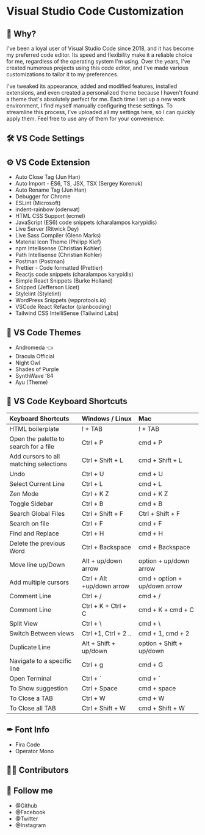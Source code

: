 # Visual Studio Code Customization

## 📝 Why?

I've been a loyal user of Visual Studio Code since 2018, and it has become my preferred code editor. Its speed and flexibility make it a reliable choice for me, regardless of the operating system I'm using. Over the years, I've created numerous projects using this code editor, and I've made various customizations to tailor it to my preferences.

I've tweaked its appearance, added and modified features, installed extensions, and even created a personalized theme because I haven't found a theme that's absolutely perfect for me. Each time I set up a new work environment, I find myself manually configuring these settings. To streamline this process, I've uploaded all my settings here, so I can quickly apply them. Feel free to use any of them for your convenience.

## 🛠 VS Code Settings

## ⚙️ VS Code Extension

- Auto Close Tag (Jun Han)
- Auto Import - ES6, TS, JSX, TSX (Sergey Korenuk)
- Auto Rename Tag (Jun Han)
- Debugger for Chrome
- ESLint (Microsoft)
- indent-rainbow (oderwat)
- HTML CSS Support (ecmel)
- JavaScript (ES6) code snippets (charalampos karypidis)
- Live Server (Ritwick Dey)
- Live Sass Compiler (Glenn Marks)
- Material Icon Theme (Philipp Kief)
- npm Intellisense (Christian Kohler)
- Path Intellisense (Christian Kohler)
- Postman (Postman)
- Prettier - Code formatted (Prettier)
- Reactjs code snippets (charalampos karypidis)
- Simple React Snippets (Burke Holland)
- Snipped (Jefferson Licet)
- Stylelint (Stylelint)
- WordPress Snippets (wpprotools.io)
- VSCode React Refactor (planbcoding)
- Tailwind CSS IntelliSense (Tailwind Labs)

## 🎨 VS Code Themes

- Andromeda 👈
- Dracula Official
- Night Owl
- Shades of Purple
- SynthWave '84
- Ayu (Theme)

## 🔑 VS Code Keyboard Shortcuts

<markdown-accessiblity-table data-catalyst=""><table>
<thead>
<tr>
<th align="left">Keyboard Shortcuts</th>
<th align="left">Windows / Linux</th>
<th align="left">Mac</th>
</tr>
</thead>
<tbody>
<tr>
<td align="left">HTML boilerplate</td>
<td align="left">! + TAB</td>
<td align="left">! + TAB</td>
</tr>
<tr>
<td align="left">Open the palette to search for a file</td>
<td align="left">Ctrl + P</td>
<td align="left">cmd + P</td>
</tr>
<tr>
<td align="left">Add cursors to all matching selections</td>
<td align="left">Ctrl + Shift + L</td>
<td align="left">cmd + Shift + L</td>
</tr>
<tr>
<td align="left">Undo</td>
<td align="left">Ctrl + U</td>
<td align="left">cmd + U</td>
</tr>
<tr>
<td align="left">Select Current Line</td>
<td align="left">Ctrl + L</td>
<td align="left">cmd + L</td>
</tr>
<tr>
<td align="left">Zen Mode</td>
<td align="left">Ctrl + K Z</td>
<td align="left">cmd + K Z</td>
</tr>
<tr>
<td align="left">Toggle Sidebar</td>
<td align="left">Ctrl + B</td>
<td align="left">cmd + B</td>
</tr>
<tr>
<td align="left">Search Global Files</td>
<td align="left">Ctrl + Shift + F</td>
<td align="left">Ctrl + Shift + F</td>
</tr>
<tr>
<td align="left">Search on file</td>
<td align="left">Ctrl + F</td>
<td align="left">cmd + F</td>
</tr>
<tr>
<td align="left">Find and Replace</td>
<td align="left">Ctrl + H</td>
<td align="left">cmd + H</td>
</tr>
<tr>
<td align="left">Delete the previous Word</td>
<td align="left">Ctrl + Backspace</td>
<td align="left">cmd + Backspace</td>
</tr>
<tr>
<td align="left">Move line up/Down</td>
<td align="left">Alt + up/down arrow</td>
<td align="left">option + up/down arrow</td>
</tr>
<tr>
<td align="left">Add multiple cursors</td>
<td align="left">Ctrl + Alt +up/down arrow</td>
<td align="left">cmd + option + up/down arrow</td>
</tr>
<tr>
<td align="left">Comment Line</td>
<td align="left">Ctrl + /</td>
<td align="left">cmd + /</td>
</tr>
<tr>
<td align="left">Comment Line</td>
<td align="left">Ctrl + K + Ctrl + C</td>
<td align="left">cmd + K + cmd + C</td>
</tr>
<tr>
<td align="left">Split View</td>
<td align="left">Ctrl + \</td>
<td align="left">cmd + \</td>
</tr>
<tr>
<td align="left">Switch Between views</td>
<td align="left">Ctrl +1, Ctrl + 2 ..</td>
<td align="left">cmd + 1, cmd + 2</td>
</tr>
<tr>
<td align="left">Duplicate Line</td>
<td align="left">Alt + Shift + up/down</td>
<td align="left">option + Shift + up/down</td>
</tr>
<tr>
<td align="left">Navigate to a specific line</td>
<td align="left">Ctrl + g</td>
<td align="left">cmd + G</td>
</tr>
<tr>
<td align="left">Open Terminal</td>
<td align="left">Ctrl + `</td>
<td align="left">cmd + `</td>
</tr>
<tr>
<td align="left">To Show suggestion</td>
<td align="left">Ctrl + Space</td>
<td align="left">cmd + space</td>
</tr>
<tr>
<td align="left">To Close a TAB</td>
<td align="left">Ctrl + W</td>
<td align="left">cmd + W</td>
</tr>
<tr>
<td align="left">To Close all TAB</td>
<td align="left">Ctrl + Shift + W</td>
<td align="left">cmd + Shift + W</td>
</tr>
</tbody>
</table></markdown-accessiblity-table>

## ✒ Font Info

- Fira Code
- Operator Mono

## 🧑‍💻 Contributors

## 🥰 Follow me
- @Github
- @Facebook
- @Twitter
- @Instagram
